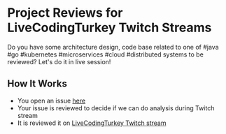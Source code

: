 # Project Reviews for LiveCodingTurkey Twitch Streams

Do you have some architecture design, code base related to one of #java #go #kubernetes #microservices #cloud #distributed systems to be reviewed? Let's do it in live session! 

## How It Works
- You open an issue [here](https://github.com/livecodingturkey/project-reviews/issues/new?assignees=huseyinbabal&labels=&template=project-review.md&title=Reviewing+%3Cplease_provide_project_name_here%3E)
- Your issue is reviewed to decide if we can do analysis during Twitch stream
- It is reviewed it on [LiveCodingTurkey Twitch stream](https://twitch.tv/huseyinbabal)
